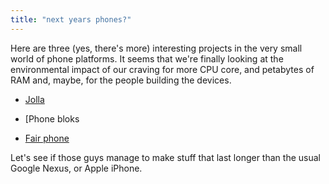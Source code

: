 ```yaml
---
title: "next years phones?"
---
```


Here are three (yes, there's more) interesting projects in the very small
world of phone platforms. It seems that we're finally looking at the
environmental impact of our craving for more CPU core, and petabytes of RAM
and, maybe, for the people building the devices.

  

  * [Jolla](http://jolla.com)
  

  * [Phone bloks
  

  * [Fair phone](http://www.fairphone.com/)
  

Let's see if those guys manage to make stuff that last longer than the usual
Google Nexus, or Apple iPhone.

